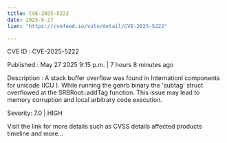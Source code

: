 ```yaml
---
title: CVE-2025-5222
date: 2025-5-27
lien: "https://cvefeed.io/vuln/detail/CVE-2025-5222"

---
```


CVE ID : CVE-2025-5222

Published :  May 27
2025
9:15 p.m. | 7 hours
8 minutes ago

Description : A stack buffer overflow was found in Internationl components for unicode (ICU ). While running the genrb binary
the 'subtag' struct overflowed at the SRBRoot::addTag function. This issue may lead to memory corruption and local arbitrary code execution.

Severity: 7.0 | HIGH

Visit the link for more details
such as CVSS details
affected products
timeline
and more...
